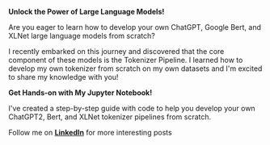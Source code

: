 <b> Unlock the Power of Large Language Models! </b>

Are you eager to learn how to develop your own ChatGPT, Google Bert, and XLNet large language models from scratch?

I recently embarked on this journey and discovered that the core component of these models is the Tokenizer Pipeline. I learned how to develop my own tokenizer from scratch on my own datasets and I'm excited to share my knowledge with you!

<b> Get Hands-on with My Jupyter Notebook! </b>

I've created a step-by-step guide with code to help you develop your own ChatGPT2, Bert, and XLNet tokenizer pipelines from scratch.

Follow me on <a href="https://www.linkedin.com/in/muhammad-hamza-32622520b/"> <b>LinkedIn</b></a> for more interesting posts



